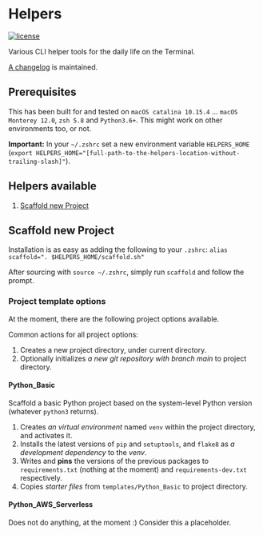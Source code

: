 # Helpers

[![license](https://img.shields.io/github/license/janikarh/helpers)](https://github.com/janikarh/helpers/blob/master/LICENSE)

Various CLI helper tools for the daily life on the Terminal.

[A changelog](CHANGELOG.md) is maintained.

## Prerequisites

This has been built for and tested on `macOS catalina 10.15.4` ... `macOS Monterey 12.0`, `zsh 5.8` and `Python3.6+`. This might work on other environments too, or not.

**Important:** In your `~/.zshrc` set a new environment variable `HELPERS_HOME` (`export HELPERS_HOME="[full-path-to-the-helpers-location-without-trailing-slash]"`).

## Helpers available

1. [Scaffold new Project](#scaffold-new-project)


## Scaffold new Project

Installation is as easy as adding the following to your `.zshrc`:
`alias scaffold=". $HELPERS_HOME/scaffold.sh"`

After sourcing with `source ~/.zshrc`, simply run `scaffold` and follow the prompt.

### Project template options

At the moment, there are the following project options available.

Common actions for all project options:

1. Creates a new project directory, under current directory.
2. Optionally initializes *a new git repository with branch main* to project directory.

#### Python_Basic

Scaffold a basic Python project based on the system-level Python version (whatever `python3` returns).

1. Creates *an virtual environment* named `venv` within the project directory, and activates it.
2. Installs the latest versions of `pip` and `setuptools`, and `flake8` as *a development dependency* to the *venv*.
3. Writes and **pins** the versions of the previous packages to `requirements.txt` (nothing at the moment) and `requirements-dev.txt` respectively.
4. Copies *starter files* from `templates/Python_Basic` to project directory.


#### Python_AWS_Serverless

Does not do anything, at the moment :) Consider this a placeholder.

